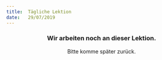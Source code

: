 ```yaml
---
title:  Tägliche Lektion
date:   29/07/2019
---
```


### <center>Wir arbeiten noch an dieser Lektion.</center>
<center>Bitte komme später zurück.</center>